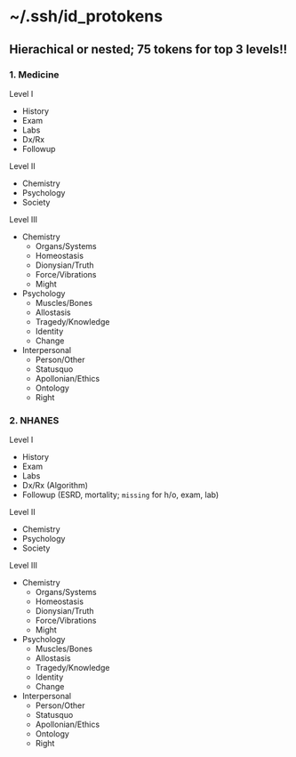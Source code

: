 # ~/.ssh/id_protokens

## Hierachical or nested; 75 tokens for top 3 levels!!

### 1. Medicine

Level I
- History
- Exam
- Labs
- Dx/Rx
- Followup

Level II
- Chemistry
- Psychology
- Society

Level III
- Chemistry
  - Organs/Systems
  - Homeostasis
  - Dionysian/Truth
  - Force/Vibrations
  - Might
- Psychology
  - Muscles/Bones
  - Allostasis
  - Tragedy/Knowledge
  - Identity
  - Change
- Interpersonal
  - Person/Other
  - Statusquo
  - Apollonian/Ethics
  - Ontology
  - Right
 
### 2. NHANES
  
Level I
- History
- Exam
- Labs
- Dx/Rx (Algorithm)
- Followup (ESRD, mortality; `missing` for h/o, exam, lab)

Level II
- Chemistry
- Psychology
- Society

Level III
- Chemistry
  - Organs/Systems
  - Homeostasis
  - Dionysian/Truth
  - Force/Vibrations
  - Might
- Psychology
  - Muscles/Bones
  - Allostasis
  - Tragedy/Knowledge
  - Identity
  - Change
- Interpersonal
  - Person/Other
  - Statusquo
  - Apollonian/Ethics
  - Ontology
  - Right
